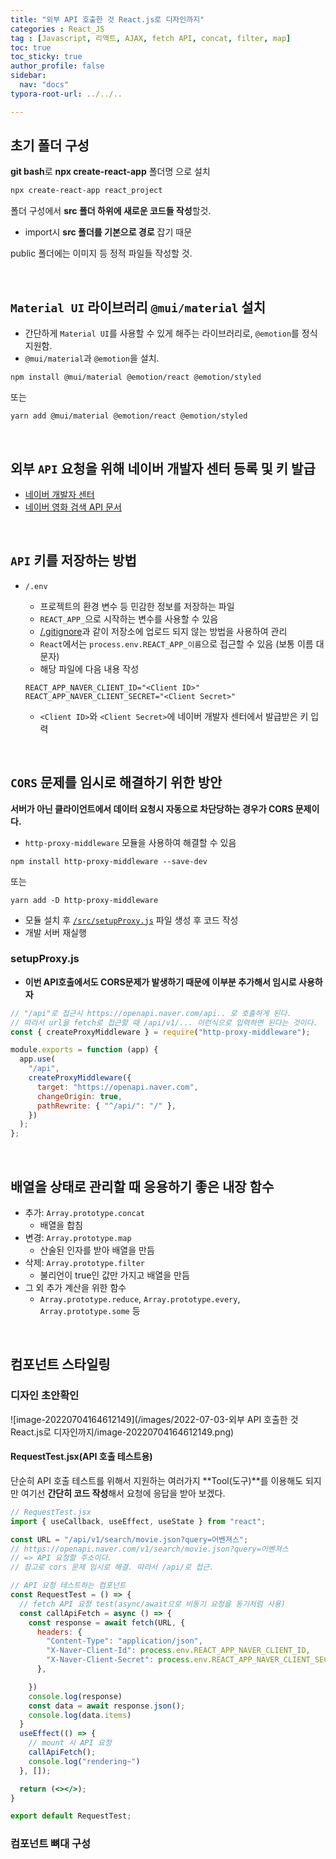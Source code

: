 ```yaml
---
title: "외부 API 호출한 것 React.js로 디자인까지"
categories : React_JS
tag : [Javascript, 리액트, AJAX, fetch API, concat, filter, map]
toc: true
toc_sticky: true
author_profile: false
sidebar:
  nav: "docs"
typora-root-url: ../../..

---
```




## 초기 폴더 구성

**git bash**로 **npx create-react-app** 폴더명 으로 설치

```bash
npx create-react-app react_project
```

폴더 구성에서 **src 폴더 하위에 새로운 코드들 작성**할것. 

* import시 **src 폴더를 기본으로 경로** 잡기 때문

public 폴더에는 이미지 등 정적 파일들 작성할 것.

<br>

## `Material UI` 라이브러리 `@mui/material` 설치

- 간단하게 `Material UI`를 사용할 수 있게 해주는 라이브러리로, `@emotion`를 정식 지원함.
- `@mui/material`과 `@emotion`을 설치.

```shell
npm install @mui/material @emotion/react @emotion/styled
```

또는

```shell
yarn add @mui/material @emotion/react @emotion/styled
```

<br>

## 외부 `API` 요청을 위해 네이버 개발자 센터 등록 및 키 발급

- [네이버 개발자 센터](https://developers.naver.com/main/)
- [네이버 영화 검색 API 문서](https://developers.naver.com/docs/search/movie/)

<br>

## `API` 키를 저장하는 방법

- `/.env`

  - 프로젝트의 환경 변수 등 민감한 정보를 저장하는 파일
  - `REACT_APP_`으로 시작하는 변수를 사용할 수 있음
  - [/.gitignore](../.gitignore)과 같이 저장소에 업로드 되지 않는 방법을 사용하여 관리
  - `React`에서는 `process.env.REACT_APP_이름`으로 접근할 수 있음 (보통 이름 대문자)
  - 해당 파일에 다음 내용 작성

  ```
  REACT_APP_NAVER_CLIENT_ID="<Client ID>"
  REACT_APP_NAVER_CLIENT_SECRET="<Client Secret>"
  ```

  - `<Client ID>`와 `<Client Secret>`에 네이버 개발자 센터에서 발급받은 키 입력

<br>

## `CORS` 문제를 임시로 해결하기 위한 방안

**서버가 아닌 클라이언트에서 데이터 요청시 자동으로 차단당하는 경우가 CORS 문제이다.**

- `http-proxy-middleware` 모듈을 사용하여 해결할 수 있음

```shell
npm install http-proxy-middleware --save-dev
```

또는

```shell
yarn add -D http-proxy-middleware
```

- 모듈 설치 후 [`/src/setupProxy.js`](./src/setupProxy.js) 파일 생성 후 코드 작성
- 개발 서버 재실행

### setupProxy.js

* **이번 API호출에서도 CORS문제가 발생하기 때문에 이부분 추가해서 임시로 사용하자**

```javascript
// "/api"로 접근시 https://openapi.naver.com/api.. 로 호출하게 된다.
// 따라서 url을 fetch로 접근할 때 /api/v1/... 이런식으로 입력하면 된다는 것이다.
const { createProxyMiddleware } = require("http-proxy-middleware");

module.exports = function (app) {
  app.use(
    "/api",
    createProxyMiddleware({
      target: "https://openapi.naver.com",
      changeOrigin: true,
      pathRewrite: { "^/api/": "/" },
    })
  );
};
```

<br>

## 배열을 상태로 관리할 때 응용하기 좋은 내장 함수

- 추가: `Array.prototype.concat`
  * 배열을 합침
- 변경: `Array.prototype.map`
  * 산술된 인자를 받아 배열을 만듬
- 삭제: `Array.prototype.filter`
  * 불리언이 true인 값만 가지고 배열을 만듬
- 그 외 추가 계산을 위한 함수
  - `Array.prototype.reduce`, `Array.prototype.every`, `Array.prototype.some` 등

<br>

## 컴포넌트 스타일링

### 디자인 초안확인

![image-20220704164612149](/images/2022-07-03-외부 API 호출한 것 React.js로 디자인까지/image-20220704164612149.png)



#### RequestTest.jsx(API 호출 테스트용)

단순히 API 호출 테스트를 위해서 지원하는 여러가지 **Tool(도구)**를 이용해도 되지만 여기선 **간단히 코드 작성**해서 요청에 응답을 받아 보겠다.

```jsx
// RequestTest.jsx
import { useCallback, useEffect, useState } from "react";

const URL = "/api/v1/search/movie.json?query=어벤져스";
// https://openapi.naver.com/v1/search/movie.json?query=어벤져스
// => API 요청할 주소이다.
// 참고로 cors 문제 임시로 해결. 따라서 /api/로 접근.

// API 요청 테스트하는 컴포넌트
const RequestTest = () => {
  // fetch API 요청 test(async/await으로 비동기 요청을 동기처럼 사용)
  const callApiFetch = async () => {
    const response = await fetch(URL, {
      headers: {
        "Content-Type": "application/json",
        "X-Naver-Client-Id": process.env.REACT_APP_NAVER_CLIENT_ID,
        "X-Naver-Client-Secret": process.env.REACT_APP_NAVER_CLIENT_SECRET,
      },

    })
    console.log(response)
    const data = await response.json();
    console.log(data.items)
  }
  useEffect(() => {
    // mount 시 API 요청
    callApiFetch();
    console.log("rendering~")
  }, []);

  return (<></>);
}

export default RequestTest;
```



### 컴포넌트 뼈대 구성




